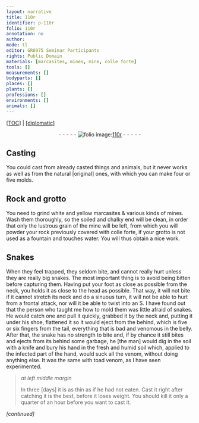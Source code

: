 ```yaml
---
layout: narrative
title: 110r
identifier: p-110r
folio: 110r
annotation: no
author:
mode: tl
editor: GR8975 Seminar Participants
rights: Public Domain
materials: [marcasites, mines, mine, colle forte]
tools: []
measurements: []
bodyparts: []
places: []
plants: []
professions: []
environments: []
animals: []
---
```


<p><a href="{{ site.baseurl }}/translation/" target="_blank">[TOC]</a> | <a href="{{ site.baseurl }}/texts/p-110r_tc/">[diplomatic]</a></p><div class="folio" align="center">- - - - - <a href="http://gallica.bnf.fr/ark:/12148/btv1b10500001g/f225.image" target="_blank"><img src="https://cu-mkp.github.io/2017-workshop-edition/assets/photo-icon.png" alt="folio image: " style="display:inline-block; margin-bottom:-3px;"/>110r</a> - - - - - </div>  
  

## Casting

 
You could cast from already casted things and animals, but it never works as well as from the natural [original] ones, with which you can make four or five molds.
 
 
  

## Rock and grotto

 
You need to grind white and yellow <span class="m">marcasites</span> & various kinds of <span class="m">mines</span>. Wash them thoroughly, so the soiled and chalky end will be clean, in order that only the lustrous grain of the <span class="m">mine</span> will be left, from which you will powder your rock previously covered with <span class="m">colle forte</span>, if your grotto is not used as a fountain and touches water. You will thus obtain a nice work.
 
 
  

## Snakes

 
When they feel trapped, they seldom bite, and cannot really hurt unless they are really big snakes. The most important thing is to avoid being bitten before capturing them. Having put your foot as close as possible from the neck, you holds it as close to the head as possible. That way, it will not bite if it cannot stretch its neck and do a sinuous turn, it will not be able to hurt from a frontal attack, nor will it be able to twist into an S. I have found out that the person who taught me how to mold them was little afraid of snakes. He would catch one and pull it quickly, grabbed it by the neck and, putting it under his shoe, flattened it so it would eject from the behind, which is five or six fingers from the tail, everything that is bad and venomous in the belly. After that, the snake has no strength to bite and, if by chance it still bites and ejects from its behind some garbage, he [the man] would dig in the soil with a knife and bury his hand in the fresh and humid soil which, applied to the infected part of the hand, would suck all the venom, without doing anything else. It was the same with toad venom, as I have seen experimented.
 
> *at left middle margin*
> 
> 
>   In three [days] it is as thin as if he had not eaten. Cast it right after catching it is the best, before it loses weight. You should kill it only a quarter of an hour before you want to cast it.
 
*[continued]*
 
